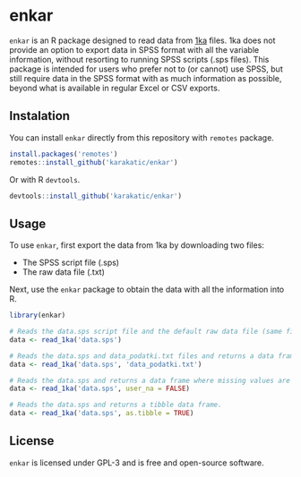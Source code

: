 # enkar

`enkar` is an R package designed to read data from [1ka](https://www.1ka.si/) files. 1ka does not provide an option to export data in SPSS format with all the variable information, without resorting to running SPSS scripts (.sps files). This package is intended for users who prefer not to (or cannot) use SPSS, but still require data in the SPSS format with as much information as possible, beyond what is available in regular Excel or CSV exports.


## Instalation

You can install `enkar` directly from this repository with `remotes` package.

```r
install.packages('remotes')
remotes::install_github('karakatic/enkar')
```

Or with R `devtools`.

```r
devtools::install_github('karakatic/enkar')
```

## Usage

To use `enkar`, first export the data from 1ka by downloading two files:

- The SPSS script file (.sps)
- The raw data file (.txt)

Next, use the `enkar` package to obtain the data with all the information into R.

```r
library(enkar)

# Reads the data.sps script file and the default raw data file (same filename as script file + '_podatki.txt') and returns a data frame.
data <- read_1ka('data.sps')

# Reads the data.sps and data_podatki.txt files and returns a data frame.
data <- read_1ka('data.sps', 'data_podatki.txt')

# Reads the data.sps and returns a data frame where missing values are not denoted as NAs.
data <- read_1ka('data.sps', user_na = FALSE)

# Reads the data.sps and returns a tibble data frame.
data <- read_1ka('data.sps', as.tibble = TRUE)
```

## License

`enkar` is licensed under GPL-3 and is free and open-source software.

